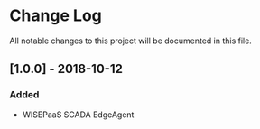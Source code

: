 # Change Log
All notable changes to this project will be documented in this file.

## [1.0.0] - 2018-10-12
### Added
- WISEPaaS SCADA EdgeAgent